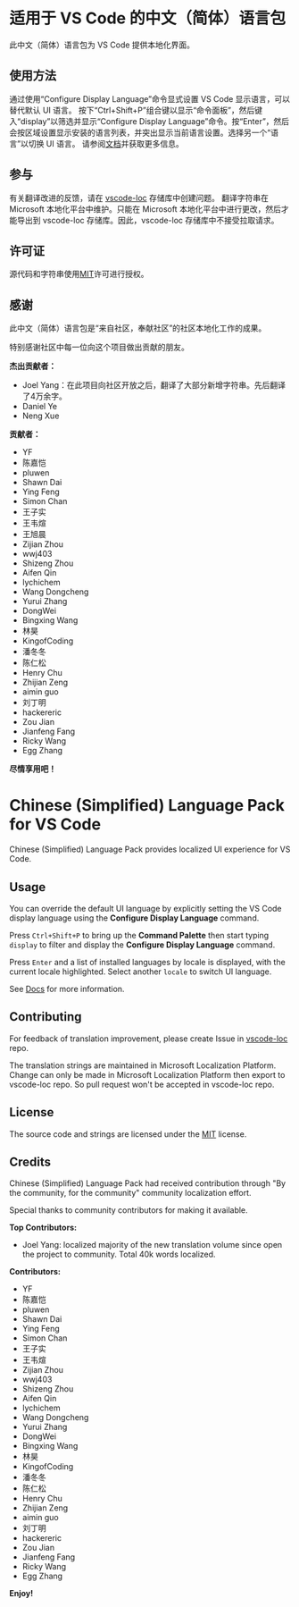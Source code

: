 #  适用于 VS Code 的中文（简体）语言包

此中文（简体）语言包为 VS Code 提供本地化界面。

## 使用方法

通过使用“Configure Display Language”命令显式设置 VS Code 显示语言，可以替代默认 UI 语言。
按下“Ctrl+Shift+P”组合键以显示“命令面板”，然后键入“display”以筛选并显示“Configure Display Language”命令。按“Enter”，然后会按区域设置显示安装的语言列表，并突出显示当前语言设置。选择另一个“语言”以切换 UI 语言。
请参阅[文档](https://go.microsoft.com/fwlink/?LinkId=761051)并获取更多信息。

## 参与

有关翻译改进的反馈，请在 [vscode-loc](https://github.com/microsoft/vscode-loc) 存储库中创建问题。
翻译字符串在 Microsoft 本地化平台中维护。只能在 Microsoft 本地化平台中进行更改，然后才能导出到 vscode-loc 存储库。因此，vscode-loc 存储库中不接受拉取请求。

## 许可证

源代码和字符串使用[MIT](https://github.com/Microsoft/vscode-loc/blob/master/LICENSE.md)许可进行授权。

## 感谢

此中文（简体）语言包是“来自社区，奉献社区”的社区本地化工作的成果。

特别感谢社区中每一位向这个项目做出贡献的朋友。

**杰出贡献者：**

* Joel Yang：在此项目向社区开放之后，翻译了大部分新增字符串。先后翻译了4万余字。
* Daniel Ye
* Neng Xue

**贡献者：**

* YF
* 陈嘉恺
* pluwen
* Shawn Dai
* Ying Feng
* Simon Chan
* 王子实
* 王韦煊
* 王旭晨
* Zijian Zhou
* wwj403
* Shizeng Zhou
* Aifen Qin
* lychichem
* Wang Dongcheng
* Yurui Zhang
* DongWei
* Bingxing Wang
* 林昊
* KingofCoding
* 潘冬冬
* 陈仁松
* Henry Chu
* Zhijian Zeng
* aimin guo
* 刘丁明
* hackereric
* Zou Jian
* Jianfeng Fang
* Ricky Wang
* Egg Zhang

**尽情享用吧！**

#  Chinese (Simplified) Language Pack for VS Code

Chinese (Simplified) Language Pack provides localized UI experience for VS Code.

## Usage

You can override the default UI language by explicitly setting the VS Code display language using the **Configure Display Language** command.

Press `Ctrl+Shift+P` to bring up the **Command Palette** then start typing `display` to filter and display the **Configure Display Language** command.

Press `Enter` and a list of installed languages by locale is displayed, with the current locale highlighted. Select another `locale` to switch UI language.

See [Docs](https://go.microsoft.com/fwlink/?LinkId=761051) for more information.

## Contributing

For feedback of translation improvement, please create Issue in [vscode-loc](https://github.com/microsoft/vscode-loc) repo.

The translation strings are maintained in Microsoft Localization Platform. Change can only be made in Microsoft Localization Platform then export to vscode-loc repo. So pull request won't be accepted in vscode-loc repo.

## License

The source code and strings are licensed under the [MIT](https://github.com/Microsoft/vscode-loc/blob/master/LICENSE.md) license.

## Credits

Chinese (Simplified) Language Pack had received contribution through "By the community, for the community" community localization effort.

Special thanks to community contributors for making it available.

**Top Contributors:**

* Joel Yang: localized majority of the new translation volume since open the project to community. Total 40k words localized.

**Contributors:**

* YF
* 陈嘉恺
* pluwen
* Shawn Dai
* Ying Feng
* Simon Chan
* 王子实
* 王韦煊
* Zijian Zhou
* wwj403
* Shizeng Zhou
* Aifen Qin
* lychichem
* Wang Dongcheng
* Yurui Zhang
* DongWei
* Bingxing Wang
* 林昊
* KingofCoding
* 潘冬冬
* 陈仁松
* Henry Chu
* Zhijian Zeng
* aimin guo
* 刘丁明
* hackereric
* Zou Jian
* Jianfeng Fang
* Ricky Wang
* Egg Zhang

**Enjoy!**
